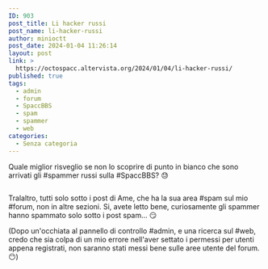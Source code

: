 ```yaml
---
ID: 903
post_title: Li hacker russi
post_name: li-hacker-russi
author: minioctt
post_date: 2024-01-04 11:26:14
layout: post
link: >
  https://octospacc.altervista.org/2024/01/04/li-hacker-russi/
published: true
tags:
  - admin
  - forum
  - SpaccBBS
  - spam
  - spammer
  - web
categories:
  - Senza categoria
---
```

<!-- wp:paragraph -->
<p>Quale miglior risveglio se non lo scoprire di punto in bianco che sono arrivati gli #spammer russi sulla #SpaccBBS? 😓</p>
<!-- /wp:paragraph -->

<!-- wp:paragraph -->
<p></p>
<!-- /wp:paragraph -->

<!-- wp:image {"id":902,"sizeSlug":"large"} -->
<figure class="wp-block-image size-large"><img src="https://octospacc.altervista.org/wp-content/uploads/2024/01/image_editor_output_image1065278771-17043636438085014885242932382135-704x1440.png" alt="" class="wp-image-902"/></figure>
<!-- /wp:image -->

<!-- wp:paragraph -->
<p></p>
<!-- /wp:paragraph -->

<!-- wp:paragraph -->
<p>Tralaltro, tutti solo sotto i post di Ame, che ha la sua area #spam sul mio #forum, non in altre sezioni. Si, avete letto bene, curiosamente gli spammer hanno spammato solo sotto i post spam... 😏</p>
<!-- /wp:paragraph -->

<!-- wp:paragraph -->
<p>(Dopo un'occhiata al pannello di controllo #admin, e una ricerca sul #web, credo che sia colpa di un mio errore nell'aver settato i permessi per utenti appena registrati, non saranno stati messi bene sulle aree utente del forum. 😶)</p>
<!-- /wp:paragraph -->
